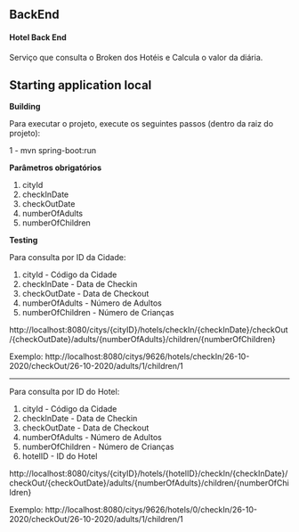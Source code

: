 ## BackEnd  

#### Hotel Back End

Serviço que consulta o Broken dos Hotéis e Calcula o valor da diária.

## Starting application local


**Building**

Para executar o projeto, execute os seguintes passos (dentro da raiz do projeto):

1 - mvn spring-boot:run

**Parâmetros obrigatórios** 
1. cityId
2. checkInDate
3. checkOutDate
4. numberOfAdults
5. numberOfChildren

**Testing**

Para consulta  por ID da Cidade:

1. cityId - Código da Cidade
2. checkInDate - Data de Checkin
3. checkOutDate - Data de Checkout
4. numberOfAdults - Número de Adultos
5. numberOfChildren - Número de Crianças

http://localhost:8080/citys/{cityID}/hotels/checkIn/{checkInDate}/checkOut/{checkOutDate}/adults/{numberOfAdults}/children/{numberOfChildren}

Exemplo: http://localhost:8080/citys/9626/hotels/checkIn/26-10-2020/checkOut/26-10-2020/adults/1/children/1

----------------------------------------------------------------------
Para consulta  por ID do Hotel:

1. cityId - Código da Cidade
2. checkInDate - Data de Checkin
3. checkOutDate - Data de Checkout
4. numberOfAdults - Número de Adultos
5. numberOfChildren - Número de Crianças
6. hotelID - ID do Hotel 

http://localhost:8080/citys/{cityID}/hotels/{hotelID}/checkIn/{checkInDate}/checkOut/{checkOutDate}/adults/{numberOfAdults}/children/{numberOfChildren}

Exemplo: http://localhost:8080/citys/9626/hotels/0/checkIn/26-10-2020/checkOut/26-10-2020/adults/1/children/1

 